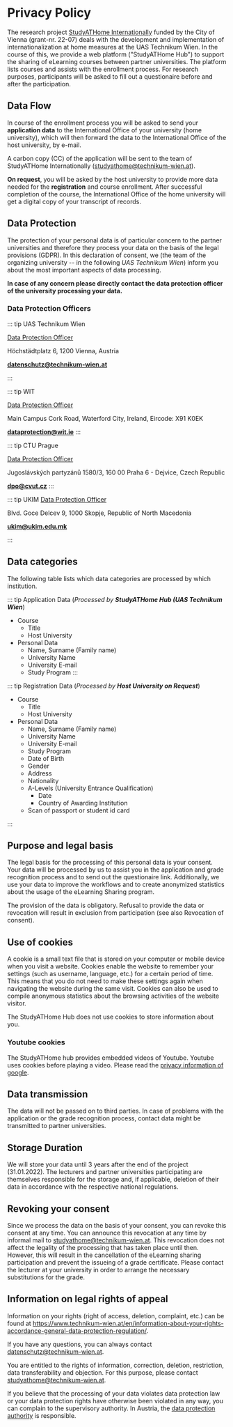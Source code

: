 # Privacy Policy

The research project [StudyATHome
Internationally](https://embsys.technikum-wien.at/projects/studyathome-intl/index.php)
funded by the City of Vienna (grant-nr. 22-07) deals with the
development and implementation of internationalization at home measures
at the UAS Technikum Wien. In the course of this, we provide a web
platform ("StudyATHome Hub") to support the sharing of eLearning courses
between partner universities. The platform lists courses and assists
with the enrollment process. For research purposes, participants will be
asked to fill out a questionaire before and after the participation.

## Data Flow

In course of the enrollment process you will be asked to send your
**application data** to the International Office of your university (home
university), which will then forward the data to the International
Office of the host university, by e-mail. 

A carbon copy (CC) of the application will be sent to the team of StudyATHome Internationally ([studyathome\@technikum-wien.at](mailto:studyathome@technikum-wien.at)).

**On request**, you will be asked by the host university to provide more data needed for the **registration** and course enrollment. After successful completion of the course, the International Office of the home university will get a digital copy of your transcript of records.

## Data Protection

The protection of your personal data is of particular concern to the
partner universities and therefore they process your data on the basis
of the legal provisions (GDPR). In this declaration of consent, we (the
team of the organizing university -- in the following *UAS Technikum
Wien*) inform you about the most important aspects of data processing.

**In case of any concern please directly contact the data protection
officer of the university processing your data.**

### Data Protection Officers

::: tip UAS Technikum Wien

[Data Protection Officer](https://www.technikum-wien.at/en/information-about-your-rights-accordance-general-data-protection-regulation/)

Höchstädtplatz 6,
1200 Vienna,
Austria

[**datenschutz@technikum-wien.at**](mailto:datenschutz@technikum-wien.at)

:::

::: tip WIT

[Data Protection Officer](https://www.wit.ie/about_wit/documents_and_policies/staff_data_protection)

Main Campus Cork Road,
Waterford City,
Ireland,
Eircode: X91 K0EK

[**dataprotection@wit.ie**](mailto:dataprotection@wit.ie)
:::

::: tip CTU Prague

[Data Protection Officer](https://www.cvut.cz/en/data-processing-and-protection-gdpr)

Jugoslávských partyzánů 1580/3,
160 00 Praha 6 - Dejvice,
Czech Republic

[**dpo@cvut.cz**](mailto:dpo@cvut.cz)
:::

::: tip UKIM
[Data Protection Officer](http://www.ukim.edu.mk/en_content.php?meni=62&glavno=10)

Blvd. Goce Delcev 9,
1000 Skopje,
Republic of North Macedonia

[**ukim@ukim.edu.mk**](mailto:ukim@ukim.edu.mk)

:::

## Data categories

The following table lists which data categories are processed by which
institution.

::: tip Application Data 
(_Processed by **StudyATHome Hub (UAS Technikum Wien**_)

- Course
  - Title
  - Host University
- Personal Data
  - Name, Surname (Family name)
  - University Name
  - University E-mail
  - Study Program
:::

::: tip Registration Data
(_Processed by **Host University on Request**_)
- Course
  - Title
  - Host University
- Personal Data
  - Name, Surname (Family name)
  - University Name
  - University E-mail
  - Study Program
  - Date of Birth
  - Gender
  - Address
  - Nationality
  - A-Levels (University Entrance Qualification)
    - Date
    - Country of Awarding Institution
  - Scan of passport or student id card

:::

## Purpose and legal basis

The legal basis for the processing of this personal data is your
consent. Your data will be processed by us to assist you in the
application and grade recognition process and to send out the
questionaire link. Additionally, we use your data to improve the
workflows and to create anonymized statistics about the usage of the
eLearning Sharing program.

The provision of the data is obligatory. Refusal to provide the data or
revocation will result in exclusion from participation (see also
Revocation of consent).

## Use of cookies

A cookie is a small text file that is stored on your computer or mobile
device when you visit a website. Cookies enable the website to remember
your settings (such as username, language, etc.) for a certain period of
time. This means that you do not need to make these settings again when
navigating the website during the same visit. Cookies can also be used
to compile anonymous statistics about the browsing activities of the
website visitor.

The StudyATHome Hub does not use cookies to store information about you.

### Youtube cookies

The StudyATHome hub provides embedded videos of Youtube. Youtube uses
cookies before playing a video. Please read the [privacy information of
google](https://policies.google.com/technologies/cookies?hl=en).

## Data transmission

The data will not be passed on to third parties. In case of problems
with the application or the grade recognition process, contact data
might be transmitted to partner universities.

## Storage Duration

We will store your data until 3 years after the end of the project
(31.01.2022). The lecturers and partner universities participating are
themselves responsible for the storage and, if applicable, deletion of
their data in accordance with the respective national regulations.

## Revoking your consent

Since we process the data on the basis of your consent, you can revoke
this consent at any time. You can announce this revocation at any time
by informal mail to
[studyathome\@technikum-wien.at](mailto:studyathome@technikum-wien.at).
This revocation does not affect the legality of the processing that has
taken place until then. However, this will result in the cancellation of
the eLearning sharing participation and prevent the issueing of a grade
certificate. Please contact the lecturer at your university in order to
arrange the necessary substitutions for the grade.

## Information on legal rights of appeal

Information on your rights (right of access, deletion, complaint, etc.) can be found at <https://www.technikum-wien.at/en/information-about-your-rights-accordance-general-data-protection-regulation/>.

If you have any questions, you can always contact
[datenschutz\@technikum-wien.at](mailto:datenschutz@technikum-wien.at).

You are entitled to the rights of information, correction, deletion,
restriction, data transferability and objection. For this purpose,
please contact
[studyathome\@technikum-wien.at](mailto:studyathome@technikum-wien.at).

If you believe that the processing of your data violates data protection law or your data protection rights have otherwise been violated in any way, you can complain to the supervisory authority. In Austria, the [data protection authority](http://dsb.gv.at/) is
responsible.

